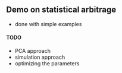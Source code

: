 ## Demo on statistical arbitrage
 - done with simple examples


#### TODO
 - PCA approach
 - simulation approach
 - optimizing the parameters
